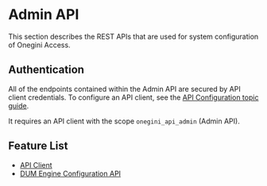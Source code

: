 # Admin API

This section describes the REST APIs that are used for system configuration of Onegini Access.

## Authentication

All of the endpoints contained within the Admin API are secured by API client credentials. To configure an API client, see the [API Configuration topic guide](../../topics/technical-app-management/api-configuration/api-configuration.md).

It requires an API client with the scope `onegini_api_admin` (Admin API).

## Feature List
  * [API Client](api-client.md)
  * [DUM Engine Configuration API](dum-engine-configuration-api.md)
